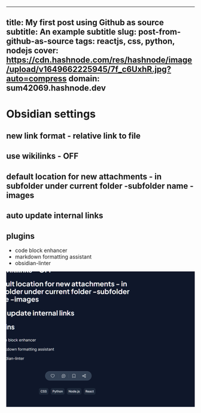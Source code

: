 
---
title: My first post using Github as source
subtitle: An example subtitle
slug: post-from-github-as-source
tags: reactjs, css, python, nodejs
cover: https://cdn.hashnode.com/res/hashnode/image/upload/v1649662225945/7f_c6UxhR.jpg?auto=compress
domain: sum42069.hashnode.dev
---


# Obsidian settings


## new link format - relative link to file

## use wikilinks - OFF

## default location for new attachments - in subfolder under current folder -subfolder name -images

## auto update internal links


## plugins
- code block enhancer
- markdown formatting assistant
- obsidian-linter 

![](Images/Pasted%20image%2020230126041340.png)
